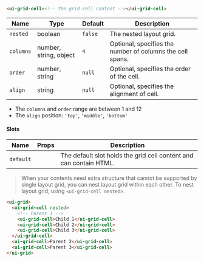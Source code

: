 ```html
<ui-grid-cell><!-- the grid cell content --></ui-grid-cell>
```

| Name      | Type                   | Default | Description                                               |
| --------- | ---------------------- | ------- | --------------------------------------------------------- |
| `nested`  | boolean                | `false` | The nested layout grid.                                   |
| `columns` | number, string, object | `4`     | Optional, specifies the number of columns the cell spans. |
| `order`   | number, string         | `null`  | Optional, specifies the order of the cell.                |
| `align`   | string                 | `null`  | Optional, specifies the alignment of cell.                |

- The `columns` and `order` range are between 1 and 12
- The `align` position: `'top'`, `'middle'`, `'bottom'`

#### Slots

| Name      | Props | Description                                                        |
| --------- | ----- | ------------------------------------------------------------------ |
| `default` |       | The default slot holds the grid cell content and can contain HTML. |

> When your contents need extra structure that cannot be supported by single layout grid, you can nest layout grid within each other. To nest layout grid, using `<ui-grid-cell nested>`.

```html
<ui-grid>
  <ui-grid-cell nested>
    <!-- Parent 1 -->
    <ui-grid-cell>Child 1</ui-grid-cell>
    <ui-grid-cell>Child 2</ui-grid-cell>
    <ui-grid-cell>Child 3</ui-grid-cell>
  </ui-grid-cell>
  <ui-grid-cell>Parent 2</ui-grid-cell>
  <ui-grid-cell>Parent 3</ui-grid-cell>
</ui-grid>
```
